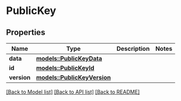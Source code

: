 # PublicKey

## Properties

Name | Type | Description | Notes
------------ | ------------- | ------------- | -------------
**data** | [**models::PublicKeyData**](PublicKeyData.md) |  | 
**id** | [**models::PublicKeyId**](PublicKeyId.md) |  | 
**version** | [**models::PublicKeyVersion**](PublicKeyVersion.md) |  | 

[[Back to Model list]](../README.md#documentation-for-models) [[Back to API list]](../README.md#documentation-for-api-endpoints) [[Back to README]](../README.md)


